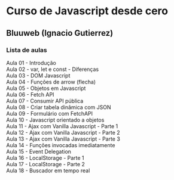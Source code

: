 # Curso de Javascript desde cero  
## Bluuweb (Ignacio Gutierrez)  
### Lista de aulas  

Aula 01 - Introdução  
Aula 02 - var, let e const - Diferenças  
Aula 03 - DOM Javascript  
Aula 04 - Funções de arrow (flecha)  
Aula 05 - Objetos em Javascript  
Aula 06 - Fetch API  
Aula 07 - Consumir API pública  
Aula 08 - Criar tabela dinâmica com JSON  
Aula 09 - Formulário com FetchAPI  
Aula 10 - Javascript orientado a objetos  
Aula 11 - Ajax com Vanilla Javascript - Parte 1  
Aula 12 - Ajax com Vanilla Javascript - Parte 2  
Aula 13 - Ajax com Vanilla Javascript - Parte 3  
Aula 14 - Funções invocadas imediatamente  
Aula 15 - Event Delegation  
Aula 16 - LocalStorage - Parte 1  
Aula 17 - LocalStorage - Parte 2  
Aula 18 - Buscador em tempo real  
